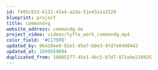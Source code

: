 ```yaml
---
id: f495c82d-6121-43a4-a2da-51e43a1a2520
blueprint: project
title: command+g
website_address: commandg.de
project_video: videos/tyfte_work_commandg.mp4
color_field: '#C175FD'
updated_by: 06410ee8-92e1-45e7-b0e3-9fd7e0400442
updated_at: 1699559094
duplicated_from: 10805277-45e1-4bc5-b7d7-871ebe218925
---
```

